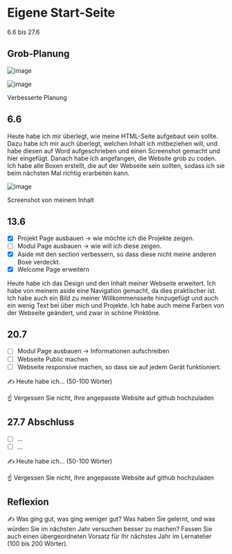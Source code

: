 # Eigene Start-Seite

6.6 bis 27.6

## Grob-Planung

![image](https://github.com/user-attachments/assets/ec78814d-1b31-4a01-ba42-a029087500f5)

![image](https://github.com/user-attachments/assets/95975454-2817-482d-b502-fc67c4535019)

Verbesserte Planung 


## 6.6

Heute habe ich mir überlegt, wie meine HTML-Seite aufgebaut sein sollte. Dazu habe ich mir auch überlegt, welchen Inhalt ich mitbeziehen will, und habe diesen auf Word aufgeschrieben und einen Screenshot gemacht und hier eingefügt. Danach habe ich angefangen, die Website grob zu coden. Ich habe alle Boxen erstellt, die auf der Webseite sein sollten, sodass ich sie beim nächsten Mal richtig erarbeiten kann.

![image](https://github.com/user-attachments/assets/7ff0ff75-e8c7-41e0-860d-fa31f1c4e4b3)

Screenshot von meinem Inhalt


## 13.6

- [x] Projekt Page ausbauen -> wie möchte ich die Projekte zeigen.
- [ ] Modul Page ausbauen -> wie will ich diese zeigen.
- [x] Aside mit den section verbessern, so dass diese nicht meine anderen Boxe verdeckt.
- [x] Welcome Page erweitern

Heute habe ich das Design und den Inhalt meiner Webseite erweitert. Ich habe von meinem aside eine Navigation gemacht, da dies praktischer ist. Ich habe auch ein Bild zu meiner Willkommensseite hinzugefügt und auch ein wenig Text bei über mich und Projekte. Ich habe auch meine Farben von der Webseite geändert, und zwar in schöne Pinktöne.


## 20.7

- [ ] Modul Page ausbauen -> Informationen aufschreiben
- [ ] Webseite Public machen
- [ ] Webseite responsive machen, so dass sie auf jedem Gerät funktioniert.

✍️ Heute habe ich... (50-100 Wörter)

☝️ Vergessen Sie nicht, Ihre angepasste Website auf github hochzuladen

## 27.7 Abschluss

- [ ] ...
- [ ] ...

✍️ Heute habe ich... (50-100 Wörter)

☝️ Vergessen Sie nicht, Ihre angepasste Website auf github hochzuladen

## Reflexion

✍️ Was ging gut, was ging weniger gut? Was haben Sie gelernt, und was würden Sie im nächsten Jahr versuchen besser zu machen? Fassen Sie auch einen übergeordneten Vorsatz für Ihr nächstes Jahr im Lernatelier (100 bis 200 Wörter).

